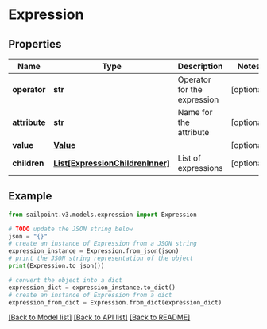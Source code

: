 # Expression


## Properties

Name | Type | Description | Notes
------------ | ------------- | ------------- | -------------
**operator** | **str** | Operator for the expression | [optional] 
**attribute** | **str** | Name for the attribute | [optional] 
**value** | [**Value**](Value.md) |  | [optional] 
**children** | [**List[ExpressionChildrenInner]**](ExpressionChildrenInner.md) | List of expressions | [optional] 

## Example

```python
from sailpoint.v3.models.expression import Expression

# TODO update the JSON string below
json = "{}"
# create an instance of Expression from a JSON string
expression_instance = Expression.from_json(json)
# print the JSON string representation of the object
print(Expression.to_json())

# convert the object into a dict
expression_dict = expression_instance.to_dict()
# create an instance of Expression from a dict
expression_from_dict = Expression.from_dict(expression_dict)
```
[[Back to Model list]](../README.md#documentation-for-models) [[Back to API list]](../README.md#documentation-for-api-endpoints) [[Back to README]](../README.md)



